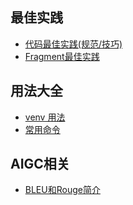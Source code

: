 ## 最佳实践
* [代码最佳实践(规范/技巧)](documents/代码最佳实践(规范_技巧).md)
* [Fragment最佳实践](https://mp.weixin.qq.com/s/TIeRlQDScfIyGhM0qgXxhg)
## 用法大全
* [venv 用法](documents/venv用法.md)
* [常用命令](documents/常用命令.md)
## AIGC相关
* [BLEU和Rouge简介](documents/BLEU和ROUGE简介.md)
